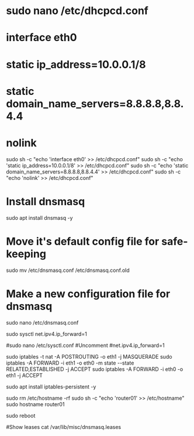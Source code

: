 # sudo nano /etc/dhcpcd.conf
# interface eth0
# static ip_address=10.0.0.1/8
# static domain_name_servers=8.8.8.8,8.8.4.4
# nolink

sudo sh -c "echo 'interface eth0' >> /etc/dhcpcd.conf"
sudo sh -c "echo 'static ip_address=10.0.0.1/8' >> /etc/dhcpcd.conf"
sudo sh -c "echo 'static domain_name_servers=8.8.8.8,8.8.4.4' >> /etc/dhcpcd.conf"
sudo sh -c "echo 'nolink' >> /etc/dhcpcd.conf"

# Install dnsmasq
sudo apt install dnsmasq -y

# Move it's default config file for safe-keeping
sudo mv /etc/dnsmasq.conf /etc/dnsmasq.conf.old

# Make a new configuration file for dnsmasq
sudo nano /etc/dnsmasq.conf

sudo sysctl net.ipv4.ip_forward=1

#sudo nano /etc/sysctl.conf
#Uncomment
#net.ipv4.ip_forward=1

sudo iptables -t nat -A POSTROUTING -o eth1 -j MASQUERADE
sudo iptables -A FORWARD -i eth1 -o eth0 -m state --state RELATED,ESTABLISHED -j ACCEPT
sudo iptables -A FORWARD -i eth0 -o eth1 -j ACCEPT

sudo apt install iptables-persistent -y

sudo rm /etc/hostname -rf
sudo sh -c "echo 'router01' >> /etc/hostname"
sudo hostname router01

sudo reboot

#Show leases
cat /var/lib/misc/dnsmasq.leases